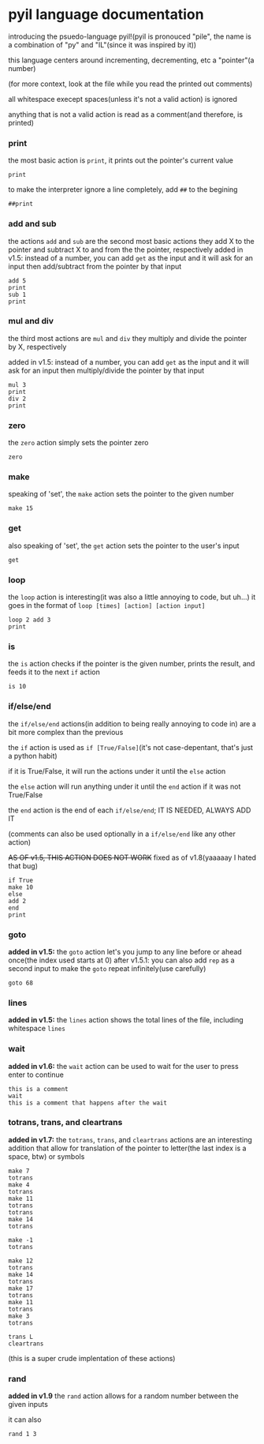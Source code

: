 # pyil language documentation
introducing the psuedo-language pyil!(pyil is pronouced "pile", the name is a combination of "py" and "IL"(since it was inspired by it))
<!--(specifically it's inspired by IL, [Brainfuck](https://en.wikipedia.org/wiki/Brainfuck))-->
<!--MAKE IL THE ACTUAL LINK TO THE WIKIPEDIA PAGE-->

this language centers around incrementing, decrementing, etc a "pointer"(a number)

(for more context, look at the file while you read the printed out comments)

all whitespace execept spaces(unless it's not a valid action) is ignored

anything that is not a valid action is read as a comment(and therefore, is printed)


### print
the most basic action is `print`, it prints out the pointer's current value

`print`

to make the interpreter ignore a line completely, add `##` to the begining

`##print`


### add and sub
the actions `add` and `sub` are the second most basic actions
they add X to the pointer and subtract X to and from the the pointer, respectively
added in v1.5: instead of a number, you can add `get` as the input and it will ask for an input then add/subtract from the pointer by that input
```
add 5
print
sub 1
print
```

### mul and div
the third most actions are `mul` and `div`
they multiply and divide the pointer by X, respectively

added in v1.5: instead of a number, you can add `get` as the input and it will ask for an input then multiply/divide the pointer by that input
```
mul 3
print
div 2
print
```

### zero
the `zero` action simply sets the pointer zero

`zero`



### make
speaking of 'set', the `make` action sets the pointer to the given number

`make 15`



### get
also speaking of 'set', the `get` action sets the pointer to the user's input

`get`



### loop
the `loop` action is interesting(it was also a little annoying to code, but uh...)
it goes in the format of `loop [times] [action] [action input]`
```
loop 2 add 3
print
```

### is
the `is` action checks if the pointer is the given number, prints the result, and feeds it to the next `if` action

`is 10`


### if/else/end
the `if/else/end` actions(in addition to being really annoying to code in) are a bit more complex than the previous

the `if` action is used as `if [True/False]`(it's not case-depentant, that's just a python habit)

if it is True/False, it will run the actions under it until the `else` action

the `else` action will run anything under it until the `end` action if it was not True/False

the `end` action is the end of each `if/else/end`; IT IS NEEDED, ALWAYS ADD IT

(comments can also be used optionally in a `if/else/end` like any other action)

~~AS OF v1.5, THIS ACTION DOES NOT WORK~~ fixed as of v1.8(yaaaaay I hated that bug)
```
if True
make 10
else
add 2
end
print
```


### goto
**added in v1.5:** the `goto` action let's you jump to any line before or ahead once(the index used starts at 0)
after v1.5.1: you can also add `rep` as a second input to make the `goto` repeat infinitely(use carefully)

`goto 68`

### lines
**added in v1.5:** the `lines` action shows the total lines of the file, including whitespace
`lines`

### wait
**added in v1.6:** the `wait` action can be used to wait for the user to press enter to continue
```
this is a comment
wait
this is a comment that happens after the wait
```

### totrans, trans, and cleartrans
**added in v1.7:** the `totrans`, `trans`, and `cleartrans` actions are an interesting addition that allow for translation of the pointer to letter(the last index is a space, btw) or symbols
```
make 7
totrans
make 4
totrans
make 11
totrans
totrans
make 14
totrans

make -1
totrans

make 12
totrans
make 14
totrans
make 17
totrans
make 11
totrans
make 3
totrans

trans L
cleartrans
```
(this is a super crude implentation of these actions)


### rand
**added in v1.9** the `rand` action allows for a random number between the given inputs

it can also 
```
rand 1 3
```